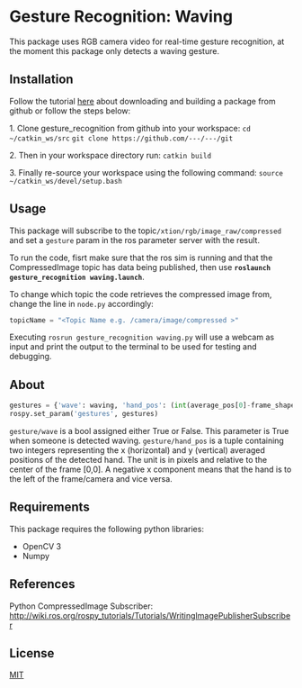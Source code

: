 
# Gesture Recognition: Waving
This package uses RGB camera video  for real-time gesture recognition, at the moment this package only detects a waving gesture.

## Installation
 Follow the tutorial [here](https://industrial-training-master.readthedocs.io/en/melodic/_source/session1/Installing-Existing-Packages.html#download-and-build-a-package-from-source) about downloading and building a package from github or follow the steps below:
 
1\. Clone gesture_recognition from github into your workspace:
`cd ~/catkin_ws/src`
`git clone https://github.com/---/---/git`

2\. Then in your workspace directory run:
`catkin build`

3\. Finally re-source your workspace using the following command:
`source ~/catkin_ws/devel/setup.bash`

## Usage
This package will subscribe to the topic`/xtion/rgb/image_raw/compressed` and set a `gesture` param in the ros parameter server with the result. 

To run the code, fisrt make sure that the ros sim is running and that the CompressedImage topic has data being published, then use **`roslaunch gesture_recognition waving.launch`**.

To change which topic the code retrieves the compressed image from, change the line in `node.py` accordingly:
```python
topicName = "<Topic Name e.g. /camera/image/compressed >"
```
Executing  `rosrun gesture_recognition waving.py` will use a webcam as input and print the output to the terminal to be used for testing and debugging.
## About

```python
gestures = {'wave': waving, 'hand_pos': (int(average_pos[0]-frame_shape[1]/2),int(average_pos[1]-frame_shape[0]/2))}
rospy.set_param('gestures', gestures)
```
`gesture/wave` is a bool assigned either True or False. This parameter is True when someone is detected waving.
`gesture/hand_pos` is a tuple containing two integers representing the x (horizontal) and y (vertical) averaged positions of the detected hand. The unit is in pixels and relative to the center of the frame [0,0]. A negative x component means that the hand is to the left of the frame/camera and vice versa.

## Requirements
This package requires the following python libraries:

 * OpenCV 3
 * Numpy
 
## References

Python CompressedImage Subscriber: http://wiki.ros.org/rospy_tutorials/Tutorials/WritingImagePublisherSubscriber
 

## License
[MIT](https://choosealicense.com/licenses/mit/)
